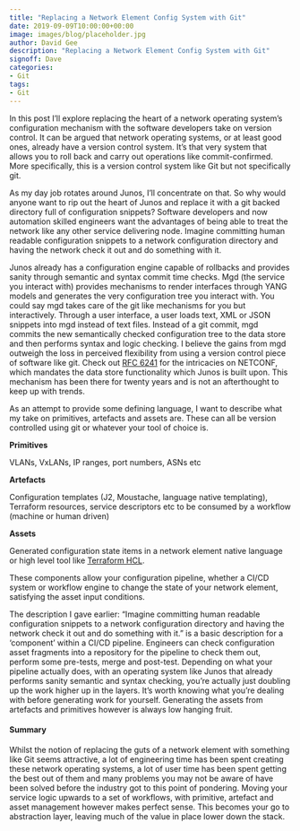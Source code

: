 ```yaml
---
title: "Replacing a Network Element Config System with Git"
date: 2019-09-09T10:00:00+00:00
image: images/blog/placeholder.jpg
author: David Gee
description: "Replacing a Network Element Config System with Git"
signoff: Dave
categories:
- Git
tags:
- Git
---
```


In this post I’ll explore replacing the heart of a network operating system’s configuration mechanism with the software developers take on version control. It can be argued that network operating systems, or at least good ones, already have a version control system. It’s that very system that allows you to roll back and carry out operations like commit-confirmed. More specifically, this is a version control system like Git but not specifically git.

As my day job rotates around Junos, I’ll concentrate on that. So why would anyone want to rip out the heart of Junos and replace it with a git backed directory full of configuration snippets? Software developers and now automation skilled engineers want the advantages of being able to treat the network like any other service delivering node. Imagine committing human readable configuration snippets to a network configuration directory and having the network check it out and do something with it.

Junos already has a configuration engine capable of rollbacks and provides sanity through semantic and syntax commit time checks. Mgd (the service you interact with) provides mechanisms to render interfaces through YANG models and generates the very configuration tree you interact with. You could say mgd takes care of the git like mechanisms for you but interactively. Through a user interface, a user loads text, XML or JSON snippets into mgd instead of text files. Instead of a git commit, mgd commits the new semantically checked configuration tree to the data store and then performs syntax and logic checking. I believe the gains from mgd outweigh the loss in perceived flexibility from using a version control piece of software like git. Check out [RFC 6241](https://tools.ietf.org/html/rfc6241) for the intricacies on NETCONF, which mandates the data store functionality which Junos is built upon. This mechanism has been there for twenty years and is not an afterthought to keep up with trends.

As an attempt to provide some defining language, I want to describe what my take on primitives, artefacts and assets are. These can all be version controlled using git or whatever your tool of choice is.
 
 __Primitives__
 
 VLANs, VxLANs, IP ranges, port numbers, ASNs etc

 __Artefacts__

 Configuration templates (J2, Moustache, language native templating), Terraform resources, service descriptors etc to be consumed by a workflow (machine or human driven)

__Assets__

Generated configuration state items in a network element native language or high level tool like [Terraform HCL](https://www.terraform.io/docs/configuration/syntax.html).

These components allow your configuration pipeline, whether a CI/CD system or workflow engine to change the state of your network element, satisfying the asset input conditions.

The description I gave earlier: “Imagine committing human readable configuration snippets to a network configuration directory and having the network check it out and do something with it.” is a basic description for a ‘component’ within a CI/CD pipeline. Engineers can check configuration asset fragments into a repository for the pipeline to check them out, perform some pre-tests, merge and post-test. Depending on what your pipeline actually does, with an operating system like Junos that already performs sanity semantic and syntax checking, you’re actually just doubling up the work higher up in the layers. It’s worth knowing what you’re dealing with before generating work for yourself. Generating the assets from artefacts and primitives however is always low hanging fruit.

#### Summary

Whilst the notion of replacing the guts of a network element with something like Git seems attractive, a lot of engineering time has been spent creating these network operating systems, a lot of user time has been spent getting the best out of them and many problems you may not be aware of have been solved before the industry got to this point of pondering. Moving your service logic upwards to a set of workflows, with primitive, artefact and asset management however makes perfect sense. This becomes your go to abstraction layer, leaving much of the value in place lower down the stack.





